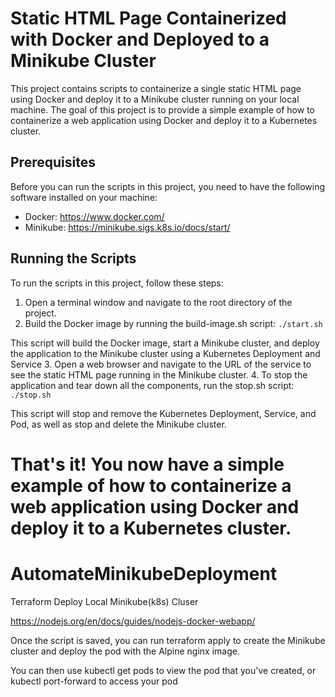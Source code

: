 # Static HTML Page Containerized with Docker and Deployed to a Minikube Cluster
This project contains scripts to containerize a single static HTML page using Docker and deploy it to a Minikube cluster running on your local machine. The goal of this project is to provide a simple example of how to containerize a web application using Docker and deploy it to a Kubernetes cluster.

## Prerequisites
Before you can run the scripts in this project, you need to have the following software installed on your machine:

* Docker: https://www.docker.com/
* Minikube: https://minikube.sigs.k8s.io/docs/start/

## Running the Scripts
To run the scripts in this project, follow these steps:

1. Open a terminal window and navigate to the root directory of the project.
2. Build the Docker image by running the build-image.sh script:
`./start.sh`

This script will build the Docker image, start a Minikube cluster, and deploy the application to the Minikube cluster using a Kubernetes Deployment and Service
3. Open a web browser and navigate to the URL of the service to see the static HTML page running in the Minikube cluster.
4. To stop the application and tear down all the components, run the stop.sh script:
`./stop.sh`

This script will stop and remove the Kubernetes Deployment, Service, and Pod, as well as stop and delete the Minikube cluster.

That's it! You now have a simple example of how to containerize a web application using Docker and deploy it to a Kubernetes cluster.
=======
# AutomateMinikubeDeployment
Terraform Deploy Local Minikube(k8s) Cluser

https://nodejs.org/en/docs/guides/nodejs-docker-webapp/


Once the script is saved, you can run terraform apply to create the Minikube cluster and deploy the pod with the Alpine nginx image. 

You can then use kubectl get pods to view the pod that you've created, or kubectl port-forward to access your pod

